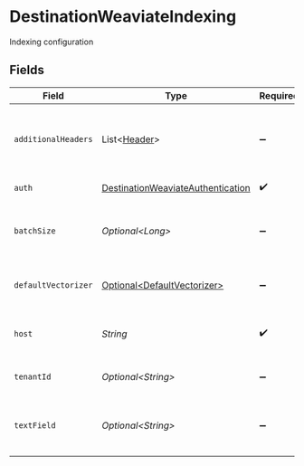 # DestinationWeaviateIndexing

Indexing configuration


## Fields

| Field                                                                                         | Type                                                                                          | Required                                                                                      | Description                                                                                   | Example                                                                                       |
| --------------------------------------------------------------------------------------------- | --------------------------------------------------------------------------------------------- | --------------------------------------------------------------------------------------------- | --------------------------------------------------------------------------------------------- | --------------------------------------------------------------------------------------------- |
| `additionalHeaders`                                                                           | List\<[Header](../../models/shared/Header.md)>                                                | :heavy_minus_sign:                                                                            | Additional HTTP headers to send with every request.                                           | {<br/>"header_key": "X-OpenAI-Api-Key",<br/>"value": "my-openai-api-key"<br/>}                |
| `auth`                                                                                        | [DestinationWeaviateAuthentication](../../models/shared/DestinationWeaviateAuthentication.md) | :heavy_check_mark:                                                                            | Authentication method                                                                         |                                                                                               |
| `batchSize`                                                                                   | *Optional\<Long>*                                                                             | :heavy_minus_sign:                                                                            | The number of records to send to Weaviate in each batch                                       |                                                                                               |
| `defaultVectorizer`                                                                           | [Optional\<DefaultVectorizer>](../../models/shared/DefaultVectorizer.md)                      | :heavy_minus_sign:                                                                            | The vectorizer to use if new classes need to be created                                       |                                                                                               |
| `host`                                                                                        | *String*                                                                                      | :heavy_check_mark:                                                                            | The public endpoint of the Weaviate cluster.                                                  | https://my-cluster.weaviate.network                                                           |
| `tenantId`                                                                                    | *Optional\<String>*                                                                           | :heavy_minus_sign:                                                                            | The tenant ID to use for multi tenancy                                                        |                                                                                               |
| `textField`                                                                                   | *Optional\<String>*                                                                           | :heavy_minus_sign:                                                                            | The field in the object that contains the embedded text                                       |                                                                                               |